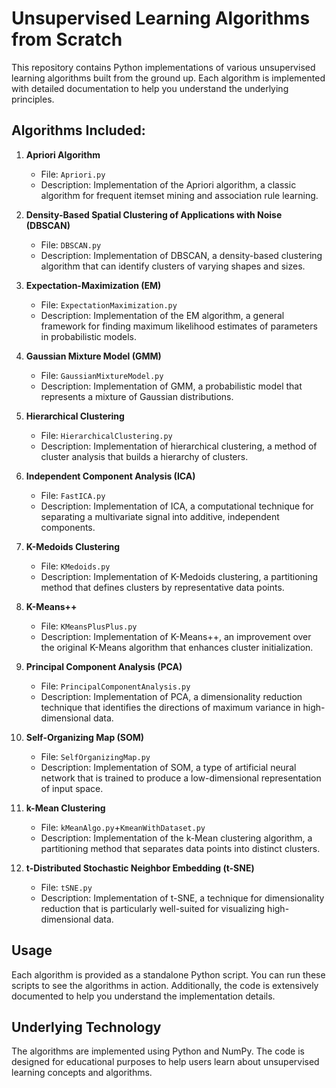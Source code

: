 # Unsupervised Learning Algorithms from Scratch

This repository contains Python implementations of various unsupervised learning algorithms built from the ground up. Each algorithm is implemented with detailed documentation to help you understand the underlying principles.

## Algorithms Included:

1. **Apriori Algorithm**
   - File: `Apriori.py`
   - Description: Implementation of the Apriori algorithm, a classic algorithm for frequent itemset mining and association rule learning.

2. **Density-Based Spatial Clustering of Applications with Noise (DBSCAN)**
   - File: `DBSCAN.py`
   - Description: Implementation of DBSCAN, a density-based clustering algorithm that can identify clusters of varying shapes and sizes.

3. **Expectation-Maximization (EM)**
   - File: `ExpectationMaximization.py`
   - Description: Implementation of the EM algorithm, a general framework for finding maximum likelihood estimates of parameters in probabilistic models.

4. **Gaussian Mixture Model (GMM)**
   - File: `GaussianMixtureModel.py`
   - Description: Implementation of GMM, a probabilistic model that represents a mixture of Gaussian distributions.

5. **Hierarchical Clustering**
   - File: `HierarchicalClustering.py`
   - Description: Implementation of hierarchical clustering, a method of cluster analysis that builds a hierarchy of clusters.

6. **Independent Component Analysis (ICA)**
   - File: `FastICA.py`
   - Description: Implementation of ICA, a computational technique for separating a multivariate signal into additive, independent components.

7. **K-Medoids Clustering**
   - File: `KMedoids.py`
   - Description: Implementation of K-Medoids clustering, a partitioning method that defines clusters by representative data points.

8. **K-Means++**
   - File: `KMeansPlusPlus.py`
   - Description: Implementation of K-Means++, an improvement over the original K-Means algorithm that enhances cluster initialization.

9. **Principal Component Analysis (PCA)**
   - File: `PrincipalComponentAnalysis.py`
   - Description: Implementation of PCA, a dimensionality reduction technique that identifies the directions of maximum variance in high-dimensional data.

10. **Self-Organizing Map (SOM)**
    - File: `SelfOrganizingMap.py`
    - Description: Implementation of SOM, a type of artificial neural network that is trained to produce a low-dimensional representation of input space.

11. **k-Mean Clustering**
    - File: `kMeanAlgo.py`+`KmeanWithDataset.py`
    - Description: Implementation of the k-Mean clustering algorithm, a partitioning method that separates data points into distinct clusters.

12. **t-Distributed Stochastic Neighbor Embedding (t-SNE)**
    - File: `tSNE.py`
    - Description: Implementation of t-SNE, a technique for dimensionality reduction that is particularly well-suited for visualizing high-dimensional data.

## Usage

Each algorithm is provided as a standalone Python script. You can run these scripts to see the algorithms in action. Additionally, the code is extensively documented to help you understand the implementation details.


## Underlying Technology

The algorithms are implemented using Python and NumPy. The code is designed for educational purposes to help users learn about unsupervised learning concepts and algorithms.



